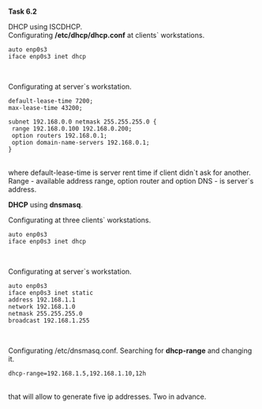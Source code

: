 **Task 6.2**
<br>

DHCP using ISCDHCP.
<br>
Configurating **/etc/dhcp/dhcp.conf** at clients` workstations.
<br>
```
auto enp0s3
iface enp0s3 inet dhcp
```
<br>

Configurating at server`s workstation.
<br>
```
default-lease-time 7200;
max-lease-time 43200;

subnet 192.168.0.0 netmask 255.255.255.0 {
 range 192.168.0.100 192.168.0.200;
 option routers 192.168.0.1;
 option domain-name-servers 192.168.0.1;
}
```
<br>
where default-lease-time is server rent time if client didn`t ask for another. 
Range - available address range, option router and option DNS - is server`s address.
<br>

**DHCP** using **dnsmasq**.
<br>

Configurating at three clients` workstations.
<br>
```
auto enp0s3
iface enp0s3 inet dhcp
```
<br>

Configurating at server`s workstation.
<br>
```
auto enp0s3
iface enp0s3 inet static
address 192.168.1.1
network 192.168.1.0
netmask 255.255.255.0
broadcast 192.168.1.255
```
<br>

Configurating /etc/dnsmasq.conf. Searching for **dhcp-range** and changing it.
<br>
```
dhcp-range=192.168.1.5,192.168.1.10,12h
```
<br>
that will allow to generate five ip addresses. Two in advance.
<br>


